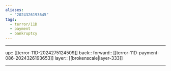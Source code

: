 ```yaml
---
aliases:
  - "2024326193645"
tags:
  - terror/11D
  - payment
  - bankruptcy
---
```




***

up:: [[terror-11D-2024275124509]]
back:: 
forward:: [[terror-11D-payment-086-2024326193653]]
layer:: [[brokenscale|layer-333]]

***

